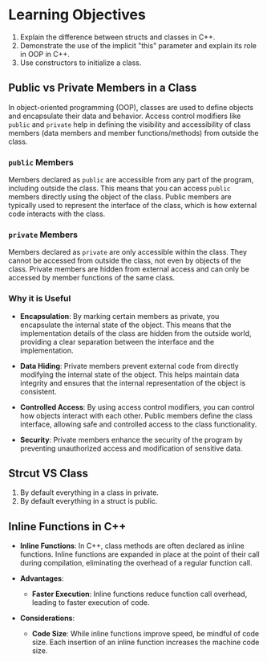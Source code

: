 # Learning Objectives
1. Explain the difference between structs and classes in C++.
2. Demonstrate the use of the implicit "this" parameter and explain its role in OOP in C++.
3. Use constructors to initialize a class.

## Public vs Private Members in a Class

In object-oriented programming (OOP), classes are used to define objects and encapsulate their data and behavior. Access control modifiers like `public` and `private` help in defining the visibility and accessibility of class members (data members and member functions/methods) from outside the class.

### `public` Members

Members declared as `public` are accessible from any part of the program, including outside the class. This means that you can access `public` members directly using the object of the class. Public members are typically used to represent the interface of the class, which is how external code interacts with the class.

### `private` Members

Members declared as `private` are only accessible within the class. They cannot be accessed from outside the class, not even by objects of the class. Private members are hidden from external access and can only be accessed by member functions of the same class.

### Why it is Useful

- **Encapsulation**: By marking certain members as private, you encapsulate the internal state of the object. This means that the implementation details of the class are hidden from the outside world, providing a clear separation between the interface and the implementation.

- **Data Hiding**: Private members prevent external code from directly modifying the internal state of the object. This helps maintain data integrity and ensures that the internal representation of the object is consistent.

- **Controlled Access**: By using access control modifiers, you can control how objects interact with each other. Public members define the class interface, allowing safe and controlled access to the class functionality.

- **Security**: Private members enhance the security of the program by preventing unauthorized access and modification of sensitive data.

## Strcut VS Class

1. By default everything in a class in private.
2. By default everything in a struct is public.

## Inline Functions in C++

- **Inline Functions**: In C++, class methods are often declared as inline functions. Inline functions are expanded in place at the point of their call during compilation, eliminating the overhead of a regular function call.

- **Advantages**:
  - **Faster Execution**: Inline functions reduce function call overhead, leading to faster execution of code.
  
- **Considerations**:
  - **Code Size**: While inline functions improve speed, be mindful of code size. Each insertion of an inline function increases the machine code size.
